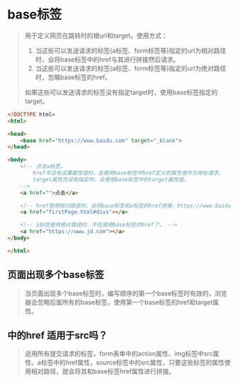 # base标签

> 用于定义网页在跳转时的根url和target。使用方式：
>
> 1. 当这些可以发送请求的标签(a标签、form标签等)指定的url为相对路径时，会将base标签中的href与其进行拼接然后请求。
> 2. 当这些可以发送请求的标签(a标签、form标签等)指定的url为绝对路径时，忽略base标签的href。
>
> 如果这些可以发送请求的标签没有指定target时，使用base标签指定的target。

```html
<!DOCTYPE html>
<html>

<head>
    <base href="https://www.baidu.com" target="_blank">
</head>

<body>
    <!-- 点击a标签，
        href中没有设置属性值时，会使用base标签中href定义的属性值作为地址请求。
        target属性页没有指定时，会使用base标签中的target属性值。
    -->
    <a href="">点击</a>

    <!-- href使用相对路径时，会将base标签和a标签的href拼接，https://www.baidu.com/firstPage.html#divs -->
    <a href="firstPage.html#divs"></a>

    <!-- a标签使用绝对路径时，不在使用base标签的href了。 -->
    <a href="https://www.jd.com"></a>
</body>

</html>
```

## 页面出现多个base标签

> 当页面出现多个base标签时，编写顺序的第一个base标签时有效的，浏览器会忽略后面所有的base标签，使用第一个base标签的href和target属性。

## <base>中的href 适用于src吗？

> 适用所有提交请求的标签，form表单中的action属性、img标签中src属性、a标签中的href属性，source标签中的src属性，只要这些标签的属性使用相对路径，就会将其和base标签href属性进行拼接。